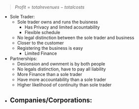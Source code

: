 > $Profit = totalrevenues - totalcosts$
 - Sole Trader:
	 - Sole trader owns and runs the buisness
		 - Has Privacy and limited acountability
		 - Flexible schedule
	 - No legal distinction between the sole trader and business
	 - Closer to the customer
	 - Registering the business is easy
		 - Limited Finance
 - Partnerships:
	 - Desionsion and ownment is by both people
	 - No legals distinction, have to pay all liability
	 - More Finance than a sole trader
	 - Have more accountability than a sole trader
	 - Higher likelihood of continuity than sole trader
- Companies/Corporations:
	- 
<!--stackedit_data:
eyJoaXN0b3J5IjpbNDk4OTEyOTY2LC0xNDM4NDI5NDEzLC0yMD
k0OTg1OTY1XX0=
-->